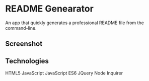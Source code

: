# README Genearator 
An app that quickly generates a professional README file from the command-line. 

## Screenshot


## Technologies
HTML5
JavaScript 
JavaScript ES6
JQuery 
Node
Inquirer 
